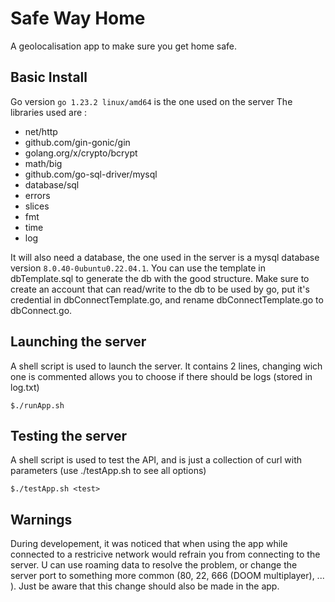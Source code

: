 # Safe Way Home
A geolocalisation app to make sure you get home safe.

## Basic Install

Go version ```go 1.23.2 linux/amd64``` is the one used on the server
The libraries used are :

 - net/http
 - github.com/gin-gonic/gin
 - golang.org/x/crypto/bcrypt
 - math/big
 - github.com/go-sql-driver/mysql
 - database/sql
 - errors
 - slices
 - fmt
 - time
 - log

It will also need a database, the one used in the server is a mysql database version ```8.0.40-0ubuntu0.22.04.1```.
You can use the template in dbTemplate.sql to generate the db with the good structure. Make sure to create an account that can read/write to the db to be used by go, put it's credential in dbConnectTemplate.go, and rename dbConnectTemplate.go to dbConnect.go.

## Launching the server

A shell script is used to launch the server. It contains 2 lines, changing wich one is commented allows you to choose if there should be logs (stored in log.txt)
```
$./runApp.sh
```

## Testing the server

A shell script is used to test the API, and is just a collection of curl with parameters (use ./testApp.sh to see all options)
```
$./testApp.sh <test>
```

## Warnings

During developement, it was noticed that when using the app while connected to a restricive network would refrain you from connecting to the server. U can use roaming data to resolve the problem, or change the server port to something more common (80, 22, 666 (DOOM multiplayer), ... ). Just be aware that this change should also be made in the app.
